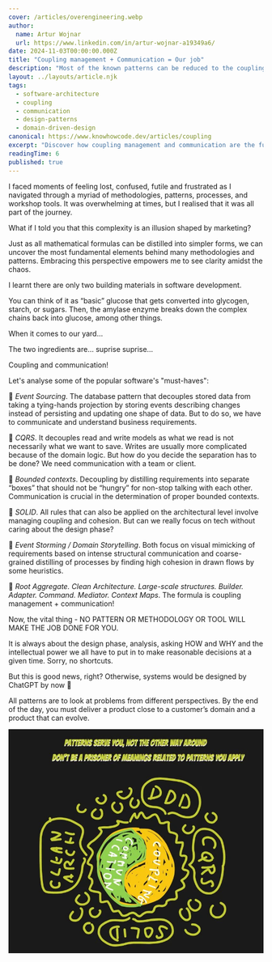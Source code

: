 ```yaml
---
cover: /articles/overengineering.webp
author:
  name: Artur Wojnar
  url: https://www.linkedin.com/in/artur-wojnar-a19349a6/
date: 2024-11-03T00:00:00.000Z
title: "Coupling management + Communication = Our job"
description: "Most of the known patterns can be reduced to the coupling control. Get to know how this reasoning can help you simplify your solutions."
layout: ../layouts/article.njk
tags:
  - software-architecture
  - coupling
  - communication
  - design-patterns
  - domain-driven-design
canonical: https://www.knowhowcode.dev/articles/coupling
excerpt: "Discover how coupling management and communication are the fundamental building blocks of all software development methodologies and patterns"
readingTime: 6
published: true
---
```



I faced moments of feeling lost, confused, futile and frustrated as I navigated through a myriad of methodologies, patterns, processes, and workshop tools. It was overwhelming at times, but I realised that it was all part of the journey.  
  
What if I told you that this complexity is an illusion shaped by marketing?  
  
Just as all mathematical formulas can be distilled into simpler forms, we can uncover the most fundamental elements behind many methodologies and patterns. Embracing this perspective empowers me to see clarity amidst the chaos.  
  
I learnt there are only two building materials in software development.  
  
You can think of it as “basic” glucose that gets converted into glycogen, starch, or sugars. Then, the amylase enzyme breaks down the complex chains back into glucose, among other things.  
  
When it comes to our yard…  
  
The two ingredients are… suprise suprise…  
  
Coupling and communication!  
  
Let's analyse some of the popular software's "must-haves":  

🤌 _Event Sourcing_. The database pattern that decouples stored data from taking a tying-hands projection by storing events describing changes instead of persisting and updating one shape of data. But to do so, we have to communicate and understand business requirements.  
  
🤜 _CQRS_. It decouples read and write models as what we read is not necessarily what we want to save. Writes are usually more complicated because of the domain logic. But how do you decide the separation has to be done? We need communication with a team or client.  
  
🤙 _Bounded contexts_. Decoupling by distilling requirements into separate “boxes” that should not be “hungry” for non-stop talking with each other. Communication is crucial in the determination of proper bounded contexts.  
  
🫶 _SOLID_. All rules that can also be applied on the architectural level involve managing coupling and cohesion. But can we really focus on tech without caring about the design phase?  
  
🫱 _Event Storming / Domain Storytelling_. Both focus on visual mimicking of requirements based on intense structural communication and coarse-grained distilling of processes by finding high cohesion in drawn flows by some heuristics.  
  
🤟 _Root Aggregate. Clean Architecture. Large-scale structures. Builder. Adapter. Command. Mediator. Context Maps_. The formula is coupling management + communication!  
  
Now, the vital thing - NO PATTERN OR METHODOLOGY OR TOOL WILL MAKE THE JOB DONE FOR YOU.  
  
It is always about the design phase, analysis, asking HOW and WHY and the intellectual power we all have to put in to make reasonable decisions at a given time. Sorry, no shortcuts.  
  
But this is good news, right? Otherwise, systems would be designed by ChatGPT by now 🫣  
  
All patterns are to look at problems from different perspectives. By the end of the day, you must deliver a product close to a customer’s domain and a product that can evolve.

<img class="article-image" src="/public/articles/overengineering.webp" alt="" loading="eager" fetchpriority="high" />